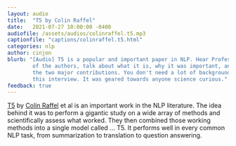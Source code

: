 ```yaml
---
layout: audio
title:  "T5 by Colin Raffel"
date:   2021-07-27 10:00:00 -0400
audiofile: /assets/audios/colinraffel.t5.mp3
captionfile: "captions/colinraffel.t5.html"
categories: nlp
author: cinjon
blurb: "[Audio] T5 is a popular and important paper in NLP. Hear Professor Colin Raffel, one
        of the authors, talk about what it is, why it was important, and what were
        the two major contributions. You don't need a lot of background to understand
        this interview. It was geared towards anyone science curious."        
feedback: true
---
```


[T5](https://arxiv.org/abs/1910.10683) by [Colin Raffel](https://colinraffel.com/) 
et al is an important work in the NLP literature. The 
idea behind it was to perform a gigantic study on a wide array of methods and 
scientifically assess what worked. They then combined those working methods into 
a single model called ... T5. It performs well in every common NLP task, from 
summarization to translation to question answering.

